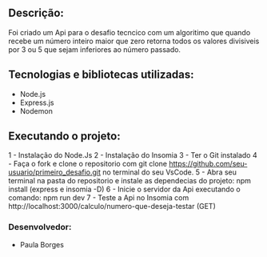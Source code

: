 ##  Descrição:
 Foi criado um Api para o desafio tecncico com um algoritimo que quando recebe um número inteiro maior que zero retorna todos os valores divisiveis por 3 ou 5 que sejam inferiores ao número passado.

## Tecnologias e bibliotecas utilizadas:
- Node.js
- Express.js
- Nodemon

## Executando o projeto:
1 - Instalação do Node.Js
2 - Instalação  do Insomia
3 - Ter o Git instalado
4 - Faça o fork e clone o repositorio com git clone https://github.com/seu-usuario/primeiro_desafio.git no terminal do seu VsCode.
5  - Abra seu terminal na pasta do repositorio e instale as dependecias do projeto:
npm install (express e insomia -D)
6 - Inicie o servidor da Api executando o comando:
npm run dev
7 - Teste a Api no Insomia com http://localhost:3000/calculo/numero-que-deseja-testar  (GET)

### Desenvolvedor:
- Paula Borges